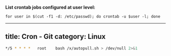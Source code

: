**List crontab jobs configured at user level:**
```
for user in $(cut -f1 -d: /etc/passwd); do crontab -u $user -l; done
```
---
title: Cron - Git
category: Linux
---

```bash
*/5 * * * *   root    bash /x/autopull.sh > /dev/null 2>&1
```
